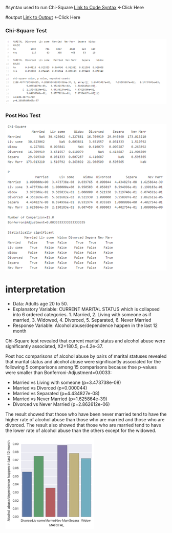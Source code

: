 #syntax used to run Chi-Square
[Link to Code Syntax](https://github.com/daisuke834/Coursera/blob/master/DataAnalysis_and_Interpretation__Wesleyan/DataAnalysisTools/week2/Assignment2_ChiSquare.py "Link to Code Syntax") <-Click Here

#output
[Link to Output](https://github.com/daisuke834/Coursera/blob/master/DataAnalysis_and_Interpretation__Wesleyan/DataAnalysisTools/week2/output.txt "Link to Output") <-Click Here
### Chi-Square Test
![chisquare](chisquare.png)
### Post Hoc Test
![posthoc](posthoc.png)

# interpretation
* Data: Adults age 20 to 50.
* Explanatory Variable: CURRENT MARITAL STATUS which is collapsed into 6 ordered categories. 1. Married, 2. Living with someone as if married, 3. Widowed, 4. Divorced, 5. Separated, 6. Never Married
* Response Variable: Alcohol abuse/dependence happen in the last 12 month

Chi-Square test revealed that current marital status and alcohol abuse were significantly associated, X2=180.5, p=4.2e-37.

Post hoc comparisons of alcohol abuse by pairs of marital statuses revealed that marital status and alcohol abuse were significantly associated for the following 5 comparisons among 15 comparisons because thse p-values were smaller than Bonferroni-Adjustment=0.0033:
* Married vs Living with someone (p=3.473738e-08)
* Married vs Divorced (p=0.000044)
* Married vs Separated (p=4.434827e-08)
* Married vs Never Married (p=1.625864e-39)
* Divorced vs Never Married (p=2.862612e-06)

The result showed that those who have been never married tend to have the higher rate of alcohol abuse than those who are married and those who are divorced. The result also showed that those who are married tend to have the lower rate of alcohol abuse than the others except for the widowed.

![BarChart](barchart.png)
